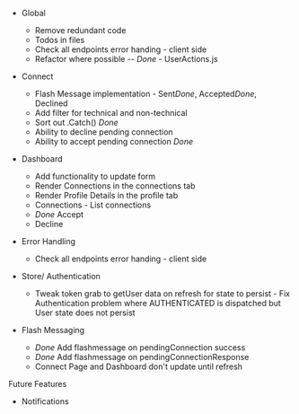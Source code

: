 - Global
  - Remove redundant code
  - Todos in files
  - Check all endpoints error handing - client side
  - Refactor where possible
    -- *Done* - UserActions.js

- Connect
  - Flash Message implementation - Sent*Done*, Accepted*Done*, Declined
  - Add filter for technical and non-technical
  - Sort out .Catch() *Done*
  - Ability to decline pending connection
  - Ability to accept pending connection *Done*
    

- Dashboard
  - Add functionality to update form
  - Render Connections in the connections tab
  - Render Profile Details in the profile tab
  - Connections - List connections
  - *Done* Accept
  - Decline

- Error Handling
  - Check all endpoints error handing - client side

- Store/ Authentication
  - Tweak token grab to getUser data on refresh for state to persist - Fix Authentication problem where AUTHENTICATED is dispatched but User state does not persist

- Flash Messaging
  - *Done* Add flashmessage on pendingConnection success
  - *Done* Add flashmessage on pendingConnectionResponse
  - Connect Page and Dashboard don't update until refresh

Future Features
- Notifications